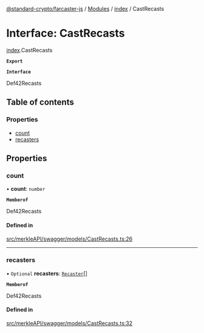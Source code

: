 [@standard-crypto/farcaster-js](../README.md) / [Modules](../modules.md) / [index](../modules/index.md) / CastRecasts

# Interface: CastRecasts

[index](../modules/index.md).CastRecasts

**`Export`**

**`Interface`**

Def42Recasts

## Table of contents

### Properties

- [count](index.CastRecasts.md#count)
- [recasters](index.CastRecasts.md#recasters)

## Properties

### count

• **count**: `number`

**`Memberof`**

Def42Recasts

#### Defined in

[src/merkleAPI/swagger/models/CastRecasts.ts:26](https://github.com/standard-crypto/farcaster-js/blob/main/src/merkleAPI/swagger/models/CastRecasts.ts#L26)

___

### recasters

• `Optional` **recasters**: [`Recaster`](index.Recaster.md)[]

**`Memberof`**

Def42Recasts

#### Defined in

[src/merkleAPI/swagger/models/CastRecasts.ts:32](https://github.com/standard-crypto/farcaster-js/blob/main/src/merkleAPI/swagger/models/CastRecasts.ts#L32)
